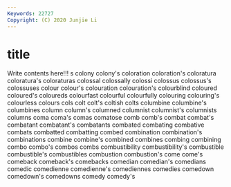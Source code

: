 ```yaml
---
Keywords: 22727
Copyright: (C) 2020 Junjie Li
---
```


# title

Write contents here!!!
s 
colony 
colony's 
coloration 
coloration's 
coloratura 
coloratura's 
coloraturas 
colossal 
colossally
colossi 
colossus 
colossus's 
colossuses 
colour 
colour's 
colouration 
colouration's 
colourblind 
coloured
coloured's 
coloureds 
colourfast 
colourful 
colourfully 
colouring 
colouring's 
colourless 
colours 
cols
colt 
colt's 
coltish 
colts 
columbine 
columbine's 
columbines 
column 
column's 
columned
columnist 
columnist's 
columnists 
columns 
coma 
coma's 
comas 
comatose 
comb 
comb's
combat 
combat's 
combatant 
combatant's 
combatants 
combated 
combating 
combative 
combats 
combatted
combatting 
combed 
combination 
combination's 
combinations 
combine 
combine's 
combined 
combines 
combing
combining 
combo 
combo's 
combos 
combs 
combustibility 
combustibility's 
combustible 
combustible's 
combustibles
combustion 
combustion's 
come 
come's 
comeback 
comeback's 
comebacks 
comedian 
comedian's 
comedians
comedic 
comedienne 
comedienne's 
comediennes 
comedies 
comedown 
comedown's 
comedowns 
comedy 
comedy's
